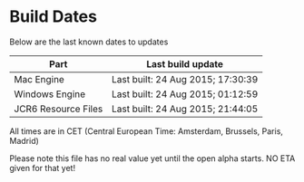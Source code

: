 # Build Dates

Below are the last known dates to updates

Part | Last build update
-----|-----
Mac Engine | Last built: 24 Aug 2015; 17:30:39
Windows Engine | Last built: 24 Aug 2015; 01:12:59
JCR6 Resource Files | Last built: 24 Aug 2015; 21:44:05
All times are in CET (Central European Time: Amsterdam, Brussels, Paris, Madrid)


Please note this file has no real value yet until the open alpha starts. NO ETA given for that yet!
